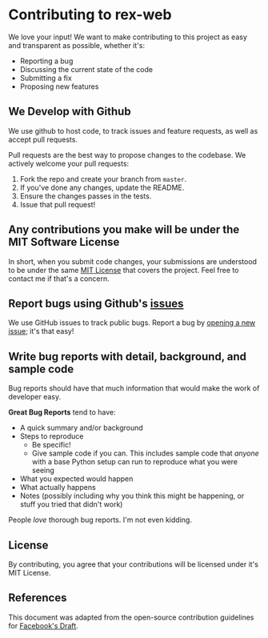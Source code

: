 # Contributing to rex-web
We love your input! We want to make contributing to this project as easy and transparent as possible, whether it's:

- Reporting a bug
- Discussing the current state of the code
- Submitting a fix
- Proposing new features

## We Develop with Github
We use github to host code, to track issues and feature requests, as well as accept pull requests.

Pull requests are the best way to propose changes to the codebase. We actively welcome your pull requests:

1. Fork the repo and create your branch from `master`.
2. If you've done any changes, update the README.
3. Ensure the changes passes in the tests.
4. Issue that pull request!

## Any contributions you make will be under the MIT Software License
In short, when you submit code changes, your submissions are understood to be under the same [MIT License](http://choosealicense.com/licenses/mit/) that covers the project. Feel free to contact me if that's a concern.

## Report bugs using Github's [issues](https://github.com/Rexians/rex-web/issues)
We use GitHub issues to track public bugs. Report a bug by [opening a new issue](https://github.com/Rexians/rex-web/issues/new); it's that easy!

## Write bug reports with detail, background, and sample code
Bug reports should have that much information that would make the work of developer easy.

**Great Bug Reports** tend to have:

- A quick summary and/or background
- Steps to reproduce
  - Be specific!
  - Give sample code if you can. This includes sample code that *anyone* with a base Python setup can run to reproduce what you were seeing
- What you expected would happen
- What actually happens
- Notes (possibly including why you think this might be happening, or stuff you tried that didn't work)

People *love* thorough bug reports. I'm not even kidding.

## License
By contributing, you agree that your contributions will be licensed under it's MIT License.

## References
This document was adapted from the open-source contribution guidelines for [Facebook's Draft](https://github.com/facebook/draft-js/blob/a9316a723f9e918afde44dea68b5f9f39b7d9b00/CONTRIBUTING.md).